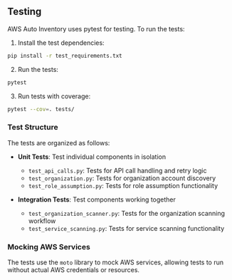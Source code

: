## Testing

AWS Auto Inventory uses pytest for testing. To run the tests:

1. Install the test dependencies:

```bash
pip install -r test_requirements.txt
```

2. Run the tests:

```bash
pytest
```

3. Run tests with coverage:

```bash
pytest --cov=. tests/
```

### Test Structure

The tests are organized as follows:

- **Unit Tests**: Test individual components in isolation
  - `test_api_calls.py`: Tests for API call handling and retry logic
  - `test_organization.py`: Tests for organization account discovery
  - `test_role_assumption.py`: Tests for role assumption functionality
  
- **Integration Tests**: Test components working together
  - `test_organization_scanner.py`: Tests for the organization scanning workflow
  - `test_service_scanning.py`: Tests for service scanning functionality

### Mocking AWS Services

The tests use the `moto` library to mock AWS services, allowing tests to run without actual AWS credentials or resources.